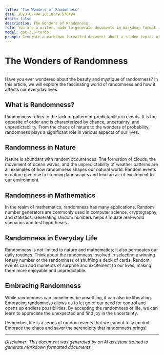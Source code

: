 ```yaml
---
title: 'The Wonders of Randomness'
date: 2023-07-04 20:18:49.576494
draft: false
description: The Wonders of Randomness
role: You are a writer, made to generate documents in markdown format. It is very important that all of the documents you generate are in valid markdown format.
model: gpt-3.5-turbo
prompt: Generate a markdown formatted document about a random topic. At the bottom, include a disclaimer explaining that the document was generated by you. The first line of the document should be the title. Make sure that the entire document is in proper markdown format, using a mix of various tags to make the document visually appealing.
---
```


# The Wonders of Randomness

---

Have you ever wondered about the beauty and mystique of randomness? In this article, we will explore the fascinating world of randomness and how it affects our everyday lives.

## What is Randomness?

Randomness refers to the lack of pattern or predictability in events. It is the opposite of order and is characterized by chance, uncertainty, and unpredictability. From the chaos of nature to the wonders of probability, randomness plays a significant role in various aspects of our lives.

## Randomness in Nature

Nature is abundant with random occurrences. The formation of clouds, the movement of ocean waves, and the unpredictability of weather patterns are all examples of how randomness shapes our natural world. Random events in nature give rise to stunning landscapes and lend an air of excitement to our environment.

## Randomness in Mathematics

In the realm of mathematics, randomness has many applications. Random number generators are commonly used in computer science, cryptography, and statistics. Generating random numbers helps simulate real-world scenarios and test hypotheses.

## Randomness in Everyday Life

Randomness is not limited to nature and mathematics; it also permeates our daily routines. Think about the randomness involved in selecting a winning lottery number or the randomness of shuffling a deck of cards. Random events can add moments of surprise and excitement to our lives, making them more enjoyable and unpredictable.

## Embracing Randomness

While randomness can sometimes be unsettling, it can also be liberating. Embracing randomness allows us to let go of our need for control and opens up endless possibilities. By accepting the randomness of life, we can learn to appreciate the unexpected and find joy in the uncertainty.

Remember, life is a series of random events that we cannot fully control. Embrace the chaos and savor the serendipity that randomness brings!

---

*Disclaimer: This document was generated by an AI assistant trained to generate markdown formatted documents.*